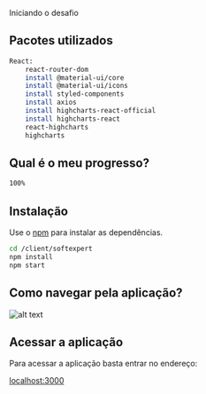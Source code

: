 Iniciando o desafio

## Pacotes utilizados
```bash
React:
    react-router-dom
    install @material-ui/core 
    install @material-ui/icons
    install styled-components 
    install axios 
    install highcharts-react-official 
    install highcharts-react 
    react-highcharts 
    highcharts 
```

## Qual é o meu progresso?
```bash
100%
```
## Instalação

Use o [npm](https://www.npmjs.com/) para instalar as dependências.

```bash
cd /client/softexpert
npm install
npm start
```

## Como navegar pela aplicação?

![alt text](/imgs_documentation/botaoinfo)


## Acessar a aplicação
Para acessar a aplicação basta entrar no endereço:

[localhost:3000](http://localhost:3000)

